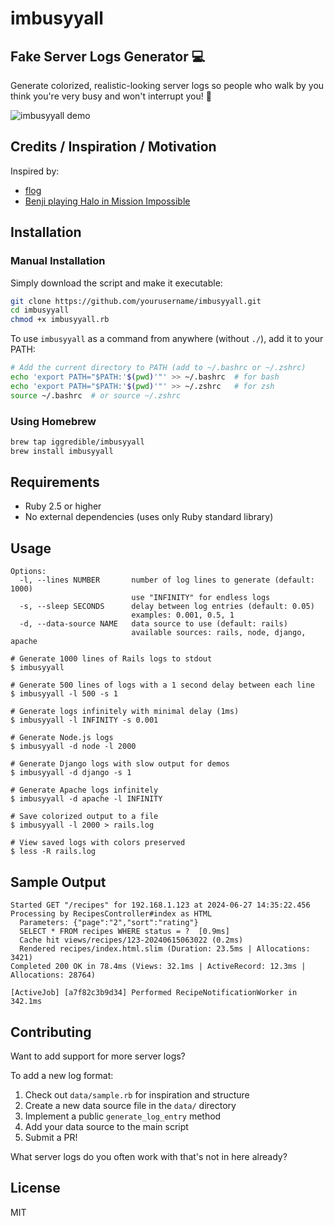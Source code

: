 # imbusyyall

## Fake Server Logs Generator 💻

Generate colorized, realistic-looking server logs so people who walk by you think you're very busy and won't interrupt you! 🤫

![imbusyyall demo](https://github.com/user-attachments/assets/34fc81d2-47b6-47af-b9f3-4b185dd5c7d1)

## Credits / Inspiration / Motivation

Inspired by:
- [flog](https://github.com/mingrammer/flog/)
- [Benji playing Halo in Mission Impossible](https://www.youtube.com/watch?v=jg_PXNZrBds)

## Installation

### Manual Installation

Simply download the script and make it executable:

```bash
git clone https://github.com/yourusername/imbusyyall.git
cd imbusyyall
chmod +x imbusyyall.rb
```

To use `imbusyyall` as a command from anywhere (without `./`), add it to your PATH:

```bash
# Add the current directory to PATH (add to ~/.bashrc or ~/.zshrc)
echo 'export PATH="$PATH:'$(pwd)'"' >> ~/.bashrc  # for bash
echo 'export PATH="$PATH:'$(pwd)'"' >> ~/.zshrc   # for zsh
source ~/.bashrc  # or source ~/.zshrc
```

### Using Homebrew

```bash
brew tap iggredible/imbusyyall
brew install imbusyyall
```

## Requirements

- Ruby 2.5 or higher
- No external dependencies (uses only Ruby standard library)

## Usage

```console
Options:
  -l, --lines NUMBER       number of log lines to generate (default: 1000)
                           use "INFINITY" for endless logs
  -s, --sleep SECONDS      delay between log entries (default: 0.05)
                           examples: 0.001, 0.5, 1
  -d, --data-source NAME   data source to use (default: rails)
                           available sources: rails, node, django, apache
```

```console
# Generate 1000 lines of Rails logs to stdout
$ imbusyyall

# Generate 500 lines of logs with a 1 second delay between each line
$ imbusyyall -l 500 -s 1

# Generate logs infinitely with minimal delay (1ms)
$ imbusyyall -l INFINITY -s 0.001

# Generate Node.js logs
$ imbusyyall -d node -l 2000

# Generate Django logs with slow output for demos
$ imbusyyall -d django -s 1

# Generate Apache logs infinitely
$ imbusyyall -d apache -l INFINITY

# Save colorized output to a file
$ imbusyyall -l 2000 > rails.log

# View saved logs with colors preserved
$ less -R rails.log
```

## Sample Output

```
Started GET "/recipes" for 192.168.1.123 at 2024-06-27 14:35:22.456
Processing by RecipesController#index as HTML
  Parameters: {"page":"2","sort":"rating"}
  SELECT * FROM recipes WHERE status = ?  [0.9ms]
  Cache hit views/recipes/123-20240615063022 (0.2ms)
  Rendered recipes/index.html.slim (Duration: 23.5ms | Allocations: 3421)
Completed 200 OK in 78.4ms (Views: 32.1ms | ActiveRecord: 12.3ms | Allocations: 28764)

[ActiveJob] [a7f82c3b9d34] Performed RecipeNotificationWorker in 342.1ms
```

## Contributing

Want to add support for more server logs?

To add a new log format:
1. Check out `data/sample.rb` for inspiration and structure
2. Create a new data source file in the `data/` directory
3. Implement a public `generate_log_entry` method
4. Add your data source to the main script
5. Submit a PR!

What server logs do you often work with that's not in here already?

## License

MIT
